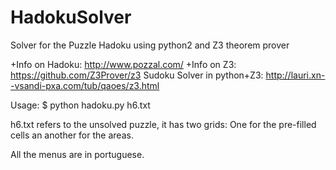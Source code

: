 # HadokuSolver
Solver for the Puzzle Hadoku using python2 and Z3 theorem prover

+Info on Hadoku: http://www.pozzal.com/
+Info on Z3: https://github.com/Z3Prover/z3
Sudoku Solver in python+Z3: http://lauri.xn--vsandi-pxa.com/tub/qaoes/z3.html

Usage:
  $ python hadoku.py h6.txt
  
h6.txt refers to the unsolved puzzle, it has two grids: One for the pre-filled cells an another for the areas. 

All the menus are in portuguese.
